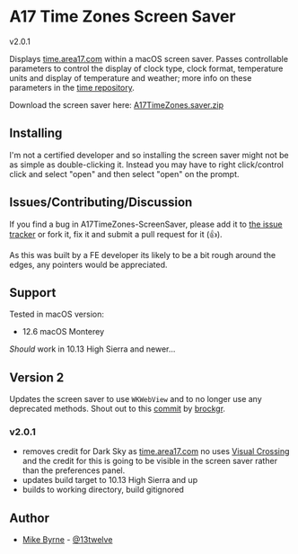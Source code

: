 # A17 Time Zones Screen Saver

v2.0.1

Displays <a href="https://time.area17.com/" target="blank">time.area17.com</a> within a macOS screen saver. Passes controllable parameters to control the display of clock type, clock format, temperature units and display of temperature and weather; more info on these parameters in the [time repository](https://github.com/area17/time).

Download the screen saver here: [A17TimeZones.saver.zip](https://time.area17.com/downloads/A17TimeZones.saver.zip)

## Installing

I'm not a certified developer and so installing the screen saver might not be as simple as double-clicking it. Instead you may have to right click/control click and select "open" and then select "open" on the prompt.

## Issues/Contributing/Discussion

If you find a bug in A17TimeZones-ScreenSaver, please add it to [the issue tracker](https://github.com/area17/A17TimeZones-ScreenSaver/issues) or fork it, fix it and submit a pull request for it (👍).

As this was built by a FE developer its likely to be a bit rough around the edges, any pointers would be appreciated.

## Support

Tested in macOS version:

* 12.6 macOS Monterey

*Should* work in 10.13 High Sierra and newer...

## Version 2

Updates the screen saver to use `WKWebView` and to no longer use any deprecated methods. Shout out to this [commit](https://github.com/brockgr/websaver/commit/3a80fc4daee2f9efc82cf57d223963af12dd5970) by [brockgr](https://github.com/brockgr).

### v2.0.1

* removes credit for Dark Sky as [time.area17.com](https://time.area17.com/) no uses [Visual Crossing](https://www.visualcrossing.com/) and the credit for this is going to be visible in the screen saver rather than the preferences panel.
* updates build target to 10.13 High Sierra and up
* builds to working directory, build gitignored

## Author

* [Mike Byrne](https://github.com/13twelve) - [@13twelve](https://twitter.com/13twelve)
